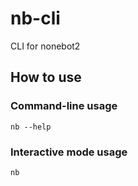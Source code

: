 # nb-cli

CLI for nonebot2

## How to use

### Command-line usage

```shell
nb --help
```

### Interactive mode usage

```shell
nb
```
